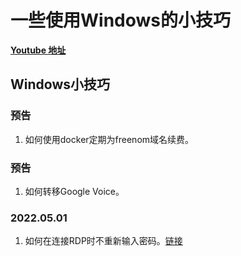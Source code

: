# 一些使用Windows的小技巧

 [**Youtube 地址**](https://www.youtube.com/user/weitungwang/videos) 


## Windows小技巧


### 预告
1. 如何使用docker定期为freenom域名续费。



### 预告
1. 如何转移Google Voice。




### 2022.05.01
1. 如何在连接RDP时不重新输入密码。[链接](https://youtu.be/xQXrSC9vQfg)
